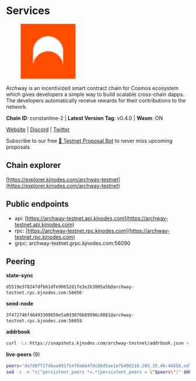 # Services

<figure><img src="https://raw.githubusercontent.com/kj89/cosmos-images/main/logos/archway.png" width="150" alt=""><figcaption></figcaption></figure>

Archway is an incentivized smart contract chain for Cosmos  ecosystem which gives developers a simple way to build  scalable cross-chain dapps. The developers automatically  receive rewards for their contributions to the network.

**Chain ID**: constantine-2 | **Latest Version Tag**: v0.4.0 | **Wasm**: ON

[Website](https://archway.io) | [Discord](https://discord.gg/archwayhq) | [Twitter](https://twitter.com/archwayhq)



Subscribe to our free [🤖 Testnet Proposal Bot](https://t.me/kjnodes_testnet_proposal_bot) to never miss upcoming proposals


## Chain explorer
[https://explorer.kjnodes.com/archway-testnet](https://explorer.kjnodes.com/archway-testnet)

## Public endpoints

* api: [https://archway-testnet.api.kjnodes.com](https://archway-testnet.api.kjnodes.com)
* rpc: [https://archway-testnet.rpc.kjnodes.com](https://archway-testnet.rpc.kjnodes.com)
* grpc: archway-testnet.grpc.kjnodes.com:56090

## Peering

**state-sync**

```text
d5519e378247dfb61dfe90652d1fe3e2b3005a5b@archway-testnet.rpc.kjnodes.com:56656
```

**seed-node**

```text
3f472746f46493309650e5a033076689996c8881@archway-testnet.rpc.kjnodes.com:56659
```

**addrbook**
```bash
curl -Ls https://snapshots.kjnodes.com/archway-testnet/addrbook.json > $HOME/.archway/config/addrbook.json
```

**live-peers** (9)
```bash
peers="da7d8ff27d6aa891f54f0a6647dc0bd5ae1e7b49@116.203.35.46:46656,ed7125298aa07ab9741dfe228dce937c3e53f396@185.52.52.26:26656,e40e240706e5c551de40fefab1ad9fbf4a4bec23@141.94.73.39:42656,8df8a64ecf0aaba1e1faee06d005aa912d578549@65.109.89.5:41656,c8171d5b90ea72992408f8cfcd3893256d22aabc@65.109.94.221:40656,1413664d3cfa37c2d661f740b2b47105433f3872@65.21.139.155:34656,a05590886e3d3b0baa7a605ef2ee00db689308b8@35.238.216.151:26656,85c669e01f5fca4d1ef7636a9526296a0083bb1d@15.235.193.57:26656,d5519e378247dfb61dfe90652d1fe3e2b3005a5b@65.109.68.190:56656"
sed -i -e "s|^persistent_peers *=.*|persistent_peers = \"$peers\"|" $HOME/.archway/config/config.toml
```

